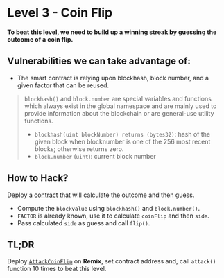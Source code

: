 # Level 3 - Coin Flip

**To beat this level, we need to build up a winning streak by guessing the outcome of a coin flip.**

## Vulnerabilities we can take advantage of:

- The smart contract is relying upon blockhash, block number, and a given factor that can be reused.

> `blockhash()` and `block.number` are special variables and functions which always exist in the global namespace and are mainly used to provide information about the blockchain or are general-use utility functions.
> - `blockhash(uint blockNumber) returns (bytes32)`: hash of the given block when blocknumber is one of the 256 most recent blocks; otherwise returns zero.
> - `block.number` (`uint`): current block number

## How to Hack?

Deploy a [contract](/03-coin-flip/AttackCoinFlip.sol) that will calculate the outcome and then guess.

- Compute the `blockvalue` using `blockhash()` and `block.number()`.
- `FACTOR` is already known, use it to calculate `coinFlip` and then `side`.
- Pass calculated `side` as guess and call `flip()`.

## TL;DR
Deploy [`AttackCoinFlip`](/03-coin-flip/AttackCoinFlip.sol) on **Remix**, set contract address and, call `attack()` function 10 times to beat this level.